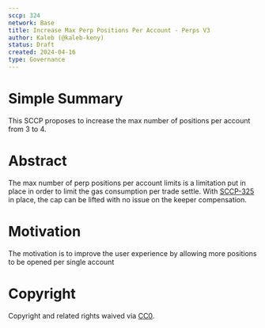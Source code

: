 ```yaml
---
sccp: 324
network: Base
title: Increase Max Perp Positions Per Account - Perps V3
author: Kaleb (@kaleb-keny)
status: Draft
created: 2024-04-16
type: Governance
---
```


# Simple Summary

This SCCP proposes to increase the max number of positions per account from 3 to 4.

# Abstract

The max number of perp positions per account limits is a limitation put in place in order to limit the gas consumption per trade settle. With [SCCP-325](https://sips.synthetix.io/sccp/sccp-325/) in place, the cap can be lifted with no issue on the keeper compensation.

# Motivation

The motivation is to improve the user experience by allowing more positions to be opened per single account

# Copyright

Copyright and related rights waived via [CC0](https://creativecommons.org/publicdomain/zero/1.0/).


